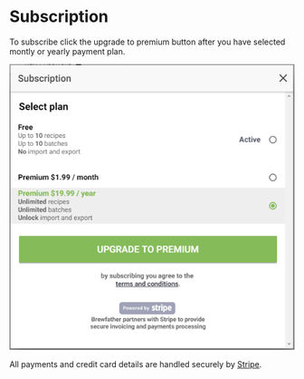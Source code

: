 # Subscription

To subscribe click the upgrade to premium button after you have selected montly or yearly payment plan.

![Subscription](../.gitbook/assets/image%20%2849%29.png)

All payments and credit card details are handled securely by [Stripe](https://www.stripe.com/).

